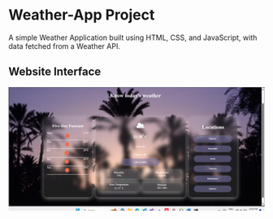 # Weather-App Project
A simple Weather Application built using HTML, CSS, and JavaScript, with data fetched from a Weather API.

## Website Interface
![website Interface](interface.png)
